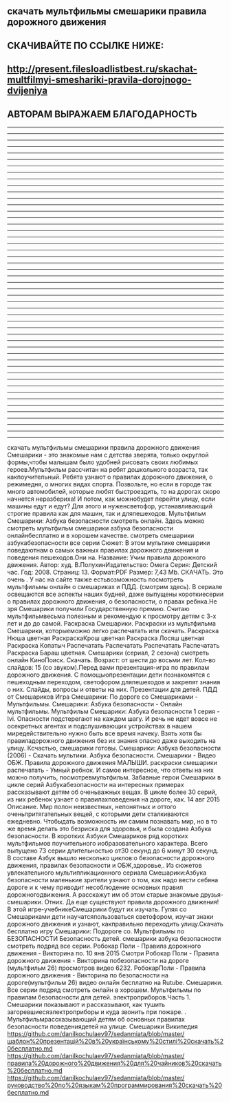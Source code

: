 скачать мультфильмы смешарики правила дорожного движения
--------------------------------------------------
СКАЧИВАЙТЕ ПО ССЫЛКЕ НИЖЕ:
--------------------------------------------------
http://present.filesloadlistbest.ru/skachat-multfilmyi-smeshariki-pravila-dorojnogo-dvijeniya
--------------------------------------------------
АВТОРАМ ВЫРАЖАЕМ БЛАГОДАРНОСТЬ
--------------------------------------------------
--------------------------------------------------
--------------------------------------------------
--------------------------------------------------
--------------------------------------------------
--------------------------------------------------
--------------------------------------------------
--------------------------------------------------
--------------------------------------------------
--------------------------------------------------
--------------------------------------------------
--------------------------------------------------
--------------------------------------------------
--------------------------------------------------
--------------------------------------------------
--------------------------------------------------
--------------------------------------------------
--------------------------------------------------
--------------------------------------------------
--------------------------------------------------
--------------------------------------------------
--------------------------------------------------
--------------------------------------------------
--------------------------------------------------
--------------------------------------------------
--------------------------------------------------
--------------------------------------------------
--------------------------------------------------
--------------------------------------------------
--------------------------------------------------
--------------------------------------------------
--------------------------------------------------
--------------------------------------------------
--------------------------------------------------
--------------------------------------------------
--------------------------------------------------
--------------------------------------------------
--------------------------------------------------
--------------------------------------------------
--------------------------------------------------
--------------------------------------------------
--------------------------------------------------
--------------------------------------------------
--------------------------------------------------
--------------------------------------------------
--------------------------------------------------
--------------------------------------------------
--------------------------------------------------
--------------------------------------------------
--------------------------------------------------
скачать мультфильмы смешарики правила дорожного движения Смешарики - это знакомые нам с детства зверята, только округлой формы,чтобы малышам было удобней рисовать своих любимых героев.Мультфильм рассчитан на ребят дошкольного возраста, так какпоучительный. Ребята узнают о правилах дорожного движения, о режимедня, о многих видах спорта. Позвольте, но если в городе так много автомобилей, которые любят быстроездить, то на дорогах скоро начнется неразбериха! И потом, как можнобудет перейти улицу, если машины едут и едут? Для этого и нуженсветофор, устанавливающий строгие правила как для машин, так и дляпешеходов. Мультфильм Смешарики: Азбука безопасности смотреть онлайн. Здесь можно смотреть мультфильм смешарики азбука безопасности онлайнбесплатно и в хорошем качестве.  смотреть смешарики азбукабезопасности все серии  Сюжет: В этом мультике смешарики поведаютнам о самых важных правилах дорожного движения и поведения пешеходов.Они на. Название: Учим правила дорожного движения. Автор: худ. В.ПолухинИздательство: Омега Серия: Детский час. Год: 2008. Страниц: 13. Формат:PDF Размер: 7,43 Mb. СКАЧАТЬ. Это очень . У нас на сайте также естьвозможность посмотреть мультфильмы онлайн о смешариках и ПДД. (смотрим здесь). В сериале освещаются все аспекты наших будней, даже выпущены короткиесерии о правилах дорожного движения, о безопасности, о правах ребнка.Не зря Смешарики получили Государственную премию. Считаю мультфильмвесьма полезным и рекомендую к просмотру детям с 3-х лет и до до самой. Раскраска Смешарики. Раскраски из мультфильма Смешарики, которыеможно легко распечатать или скачать. Раскраска Нюша цветная  РаскраскаКрош цветная  Раскраска Лосяш цветная  Раскраска Копатыч  Распечатать Распечатать  Распечатать  Распечатать  Раскраска Бараш цветная. Смешарики (сериал, 2 сезона)  смотреть онлайн  КиноПоиск. Скачать. Возраст: от шести до восьми лет. Кол-во слайдов: 15 (со звуком).Перед вами презентация-игра по правилам дорожного движения. С помощьюпрезентации дети познакомятся с пешеходным переходом, светофором дляпешеходов и закрепят знания о них. Слайды, вопросы и ответы на них. Презентации для детей. ПДД от Смешариков
Игра Смешарики: По дороге со Смешариками - Мультфильмы. Смешарики: Азбука безопасности - Онлайн мультфильмы. Мультфильм Смешарики: Азбука безопасности 1 серия - Ivi. Опасности подстерегают на каждом шагу. И речь не идет вовсе не осекретных агентах и подслушивающих устройствах  в нашем миредействительно нужно быть все время начеку. Взять хотя бы правиладорожного движения  без их знания опасно даже выходить на улицу. Ксчастью, смешарики готовы. Смешарики: Азбука безопасности (2006) - Скачать мультики. Азбука безопасности. Смешарики - Видео ОБЖ. Правила дорожного движения  МАЛЫШИ. раскраски смешарики распечатать - Умный ребнок. И самое интересное, что ответы на них можно получить, посмотревмультфильм. Забавные герои Смешарики в цикле серий Азбукабезопасности на интересных примерах рассказывают детям об оченьважных вещах. В цикле более 30 серий, из них ребенок узнает о правилахповедения на дороге, как. 14 авг 2015  Описание. Мир полон неизвестных, непонятных и оттого оченьпритягательных вещей, с которыми дети сталкиваются ежедневно. Чтобыдать возможность им самим познавать мир, но в то же время делать это безриска для здоровья, и была создана Азбука безопасности. В коротких
Азбуки Смешариков  ряд коротких мультфильмов поучительного иобразовательного характера. Всего выпущено 73 серии длительностью от30 секунд до 6 минут 30 секунд. В составе Азбук вышло несколько циклов:о безопасности дорожного движения, правилах безопасности и ОБЖ,здоровье,. Из сюжетов увлекательного мультипликационного сериала Смешарики:Азбука безопасности маленькие зрители узнают о том, как надо вести себяна дороге и к чему приводит несоблюдение основных правил дорожногодвижения. А расскажут им об этом старые знакомые  друзья-смешарики. Отних. Да еще существуют правила дорожного движения! В этой игре-учебникеСмешарики будут их изучать. Гуляя со Смешариками дети научатсяпользоваться светофором, изучат знаки дорожного движения и узнают, какправильно переходить улицу.Скачать бесплатно игру Смешарики: Подороге со. Мультфильмы по БЕЗОПАСНОСТИ  Безопасность детей. смешарики азбука безопасности смотреть подряд все серии. Робокар Поли - Правила дорожного движения - Викторина по. 10 янв 2015  Смотри Робокар Поли - Правила дорожного движения - Викторина побезопасности на дороге (мультфильм 26) просмотров видео 6232. РобокарПоли - Правила дорожного движения - Викторина по безопасности на дороге(мультфильм 26) видео онлайн бесплатно на Rutube. Смешарики. Все серии подряд смотреть онлайн в хорошем. Мультфильмы по правилам безопасности для детей.  электроприборов.Часть 1. Смешарики показывают и рассказывают, как тушить загоревшиесяэлектроприборы и куда звонить при пожаре. . Мультфильмрассказывающий детям об основных правилах безопасности поведениядетей на улице. Смешарики  Википедия
https://github.com/danilkochulaev97/sedanmiata/blob/master/шаблон%20презентацій%20в%20українському%20стилі%20скачать%20бесплатно.md
https://github.com/danilkochulaev97/sedanmiata/blob/master/правила%20дорожного%20движения%20для%20чайников%20скачать%20бесплатно.md
https://github.com/danilkochulaev97/sedanmiata/blob/master/руководство%20по%20языкам%20программирования%20скачать%20бесплатно.md